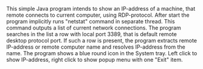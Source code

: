 This simple Java program intends to show an IP-address of a machine, that remote connects to current computer, using RDP-protocol. After start the program implicitly runs "netstat" command in separate thread. This command outputs a list of current network connections. The program searches in the list a row with local port 3389, that is default remote desktop protocol port. If such a row is present, the program extracts remote IP-address or remote computer name and resolves IP-address from the name. The program shows a blue round icon in the System tray. Left click to show IP-address, right click to show popup menu with one "Exit" item.